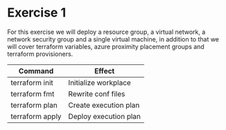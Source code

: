# Exercise 1

For this exercise we will deploy a resource group, a virtual network, a network security group and a single virtual machine, in addition to that we will cover terraform variables,
azure proximity placement groups and terraform provisioners.


Command           |  Effect
------------------|------------------------
terraform init    | Initialize workplace
terraform fmt     | Rewrite conf files
terraform plan    | Create execution plan
terraform apply   | Deploy execution plan

